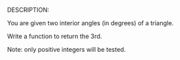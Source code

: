 DESCRIPTION:

You are given two interior angles (in degrees) of a triangle.

Write a function to return the 3rd.

Note: only positive integers will be tested.